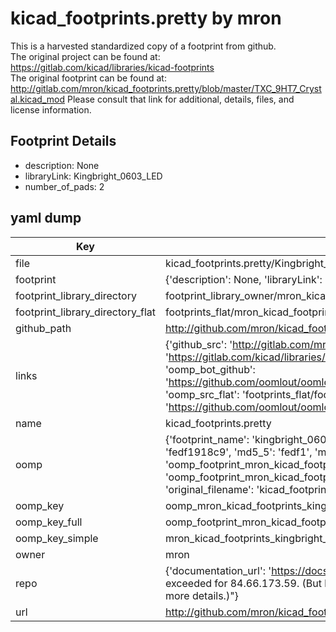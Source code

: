# kicad_footprints.pretty by mron  
This is a harvested standardized copy of a footprint from github.  
The original project can be found at:  
https://gitlab.com/kicad/libraries/kicad-footprints  
The original footprint can be found at:
http://gitlab.com/mron/kicad_footprints.pretty/blob/master/TXC_9HT7_Crystal.kicad_mod
Please consult that link for additional, details, files, and license information.  
## Footprint Details
* description: None  
* libraryLink: Kingbright_0603_LED  
* number_of_pads: 2  
## yaml dump  
| Key | Value |  
| --- | --- |  
| file | kicad_footprints.pretty/Kingbright_0603_LED.kicad_mod |  
| footprint | {'description': None, 'libraryLink': 'Kingbright_0603_LED', 'number_of_pads': 2} |  
| footprint_library_directory | footprint_library_owner/mron_kicad_footprints.pretty |  
| footprint_library_directory_flat | footprints_flat/mron_kicad_footprints_kingbright_0603_led/working |  
| github_path | http://github.com/mron/kicad_footprints.pretty/blob/master/Kingbright_0603_LED.kicad_mod |  
| links | {'github_src': 'http://gitlab.com/mron/kicad_footprints.pretty/blob/master/TXC_9HT7_Crystal.kicad_mod', 'github_src_repo': 'https://gitlab.com/kicad/libraries/kicad-footprints', 'oomp_bot': 'footprints/mron_kicad_footprints_kingbright_0603_led/working', 'oomp_bot_github': 'https://github.com/oomlout/oomlout_oomp_footprint_bot/tree/main/footprints/mron_kicad_footprints_kingbright_0603_led/working', 'oomp_src_flat': 'footprints_flat/footprints_flat/mron_kicad_footprints_kingbright_0603_led/working', 'oomp_src_flat_github': 'https://github.com/oomlout/oomlout_oomp_footprint_src/tree/main/footprints_flat/mron_kicad_footprints_kingbright_0603_led/working'} |  
| name | kicad_footprints.pretty |  
| oomp | {'footprint_name': 'kingbright_0603_led', 'library_name': 'kicad_footprints', 'md5': 'fedf1918c9778c6f5a0288e4a283ecce', 'md5_10': 'fedf1918c9', 'md5_5': 'fedf1', 'md5_6': 'fedf19', 'oomp_key': 'oomp_mron_kicad_footprints_kingbright_0603_led', 'oomp_key_extra': 'oomp_footprint_mron_kicad_footprints_kingbright_0603_led', 'oomp_key_full': 'oomp_footprint_mron_kicad_footprints_kingbright_0603_led_fedf19', 'oomp_key_simple': 'mron_kicad_footprints_kingbright_0603_led', 'original_filename': 'kicad_footprints.pretty/Kingbright_0603_LED.kicad_mod', 'owner_name': 'mron'} |  
| oomp_key | oomp_mron_kicad_footprints_kingbright_0603_led |  
| oomp_key_full | oomp_footprint_mron_kicad_footprints_kingbright_0603_led |  
| oomp_key_simple | mron_kicad_footprints_kingbright_0603_led |  
| owner | mron |  
| repo | {'documentation_url': 'https://docs.github.com/rest/overview/resources-in-the-rest-api#rate-limiting', 'message': "API rate limit exceeded for 84.66.173.59. (But here's the good news: Authenticated requests get a higher rate limit. Check out the documentation for more details.)"} |  
| url | http://github.com/mron/kicad_footprints.pretty |  

